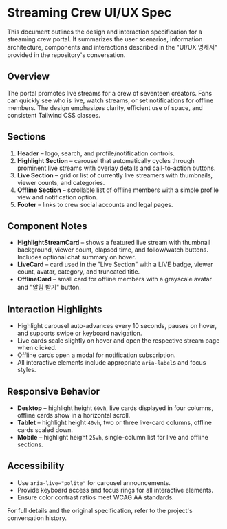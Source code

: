 # Streaming Crew UI/UX Spec

This document outlines the design and interaction specification for a streaming crew portal. It summarizes the user scenarios, information architecture, components and interactions described in the "UI/UX 명세서" provided in the repository's conversation.

## Overview

The portal promotes live streams for a crew of seventeen creators. Fans can quickly see who is live, watch streams, or set notifications for offline members. The design emphasizes clarity, efficient use of space, and consistent Tailwind CSS classes.

## Sections

1. **Header** – logo, search, and profile/notification controls.
2. **Highlight Section** – carousel that automatically cycles through prominent live streams with overlay details and call-to-action buttons.
3. **Live Section** – grid or list of currently live streamers with thumbnails, viewer counts, and categories.
4. **Offline Section** – scrollable list of offline members with a simple profile view and notification option.
5. **Footer** – links to crew social accounts and legal pages.

## Component Notes

- **HighlightStreamCard** – shows a featured live stream with thumbnail background, viewer count, elapsed time, and follow/watch buttons. Includes optional chat summary on hover.
- **LiveCard** – card used in the "Live Section" with a LIVE badge, viewer count, avatar, category, and truncated title.
- **OfflineCard** – small card for offline members with a grayscale avatar and "알림 받기" button.

## Interaction Highlights

- Highlight carousel auto-advances every 10 seconds, pauses on hover, and supports swipe or keyboard navigation.
- Live cards scale slightly on hover and open the respective stream page when clicked.
- Offline cards open a modal for notification subscription.
- All interactive elements include appropriate `aria-label`s and focus styles.

## Responsive Behavior

- **Desktop** – highlight height `60vh`, live cards displayed in four columns, offline cards show in a horizontal scroll.
- **Tablet** – highlight height `40vh`, two or three live-card columns, offline cards scaled down.
- **Mobile** – highlight height `25vh`, single-column list for live and offline sections.

## Accessibility

- Use `aria-live="polite"` for carousel announcements.
- Provide keyboard access and focus rings for all interactive elements.
- Ensure color contrast ratios meet WCAG AA standards.

For full details and the original specification, refer to the project's conversation history.
